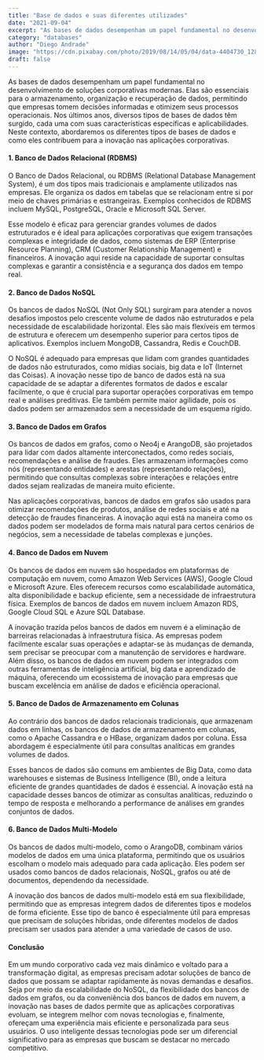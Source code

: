 ```yaml
---
title: "Base de dados e suas diferentes utilizades"
date: "2021-09-04"
excerpt: "As bases de dados desempenham um papel fundamental no desenvolvimento de soluções corporativas modernas."
category: "databases"
author: "Diego Andrade"
image: "https://cdn.pixabay.com/photo/2019/08/14/05/04/data-4404730_1280.jpg"
draft: false
---
```


As bases de dados desempenham um papel fundamental no desenvolvimento de soluções corporativas modernas. Elas são essenciais para o armazenamento, organização e recuperação de dados, permitindo que empresas tomem decisões informadas e otimizem seus processos operacionais. Nos últimos anos, diversos tipos de bases de dados têm surgido, cada uma com suas características específicas e aplicabilidades. Neste contexto, abordaremos os diferentes tipos de bases de dados e como eles contribuem para a inovação nas aplicações corporativas.

#### 1. **Banco de Dados Relacional (RDBMS)**

O Banco de Dados Relacional, ou RDBMS (Relational Database Management System), é um dos tipos mais tradicionais e amplamente utilizados nas empresas. Ele organiza os dados em tabelas que se relacionam entre si por meio de chaves primárias e estrangeiras. Exemplos conhecidos de RDBMS incluem MySQL, PostgreSQL, Oracle e Microsoft SQL Server.

Esse modelo é eficaz para gerenciar grandes volumes de dados estruturados e é ideal para aplicações corporativas que exigem transações complexas e integridade de dados, como sistemas de ERP (Enterprise Resource Planning), CRM (Customer Relationship Management) e financeiros. A inovação aqui reside na capacidade de suportar consultas complexas e garantir a consistência e a segurança dos dados em tempo real.

#### 2. **Banco de Dados NoSQL**

Os bancos de dados NoSQL (Not Only SQL) surgiram para atender a novos desafios impostos pelo crescente volume de dados não estruturados e pela necessidade de escalabilidade horizontal. Eles são mais flexíveis em termos de estrutura e oferecem um desempenho superior para certos tipos de aplicativos. Exemplos incluem MongoDB, Cassandra, Redis e CouchDB.

O NoSQL é adequado para empresas que lidam com grandes quantidades de dados não estruturados, como mídias sociais, big data e IoT (Internet das Coisas). A inovação nesse tipo de banco de dados está na sua capacidade de se adaptar a diferentes formatos de dados e escalar facilmente, o que é crucial para suportar operações corporativas em tempo real e análises preditivas. Ele também permite maior agilidade, pois os dados podem ser armazenados sem a necessidade de um esquema rígido.

#### 3. **Banco de Dados em Grafos**

Os bancos de dados em grafos, como o Neo4j e ArangoDB, são projetados para lidar com dados altamente interconectados, como redes sociais, recomendações e análise de fraudes. Eles armazenam informações como nós (representando entidades) e arestas (representando relações), permitindo que consultas complexas sobre interações e relações entre dados sejam realizadas de maneira muito eficiente.

Nas aplicações corporativas, bancos de dados em grafos são usados para otimizar recomendações de produtos, análise de redes sociais e até na detecção de fraudes financeiras. A inovação aqui está na maneira como os dados podem ser modelados de forma mais natural para certos cenários de negócios, sem a necessidade de tabelas complexas e junções.

#### 4. **Banco de Dados em Nuvem**

Os bancos de dados em nuvem são hospedados em plataformas de computação em nuvem, como Amazon Web Services (AWS), Google Cloud e Microsoft Azure. Eles oferecem recursos como escalabilidade automática, alta disponibilidade e backup eficiente, sem a necessidade de infraestrutura física. Exemplos de bancos de dados em nuvem incluem Amazon RDS, Google Cloud SQL e Azure SQL Database.

A inovação trazida pelos bancos de dados em nuvem é a eliminação de barreiras relacionadas à infraestrutura física. As empresas podem facilmente escalar suas operações e adaptar-se às mudanças de demanda, sem precisar se preocupar com a manutenção de servidores e hardware. Além disso, os bancos de dados em nuvem podem ser integrados com outras ferramentas de inteligência artificial, big data e aprendizado de máquina, oferecendo um ecossistema de inovação para empresas que buscam excelência em análise de dados e eficiência operacional.

#### 5. **Banco de Dados de Armazenamento em Colunas**

Ao contrário dos bancos de dados relacionais tradicionais, que armazenam dados em linhas, os bancos de dados de armazenamento em colunas, como o Apache Cassandra e o HBase, organizam dados por coluna. Essa abordagem é especialmente útil para consultas analíticas em grandes volumes de dados.

Esses bancos de dados são comuns em ambientes de Big Data, como data warehouses e sistemas de Business Intelligence (BI), onde a leitura eficiente de grandes quantidades de dados é essencial. A inovação está na capacidade desses bancos de otimizar as consultas analíticas, reduzindo o tempo de resposta e melhorando a performance de análises em grandes conjuntos de dados.

#### 6. **Banco de Dados Multi-Modelo**

Os bancos de dados multi-modelo, como o ArangoDB, combinam vários modelos de dados em uma única plataforma, permitindo que os usuários escolham o modelo mais adequado para cada aplicação. Eles podem ser usados como bancos de dados relacionais, NoSQL, grafos ou até de documentos, dependendo da necessidade.

A inovação dos bancos de dados multi-modelo está em sua flexibilidade, permitindo que as empresas integrem dados de diferentes tipos e modelos de forma eficiente. Esse tipo de banco é especialmente útil para empresas que precisam de soluções híbridas, onde diferentes modelos de dados precisam ser usados para atender a uma variedade de casos de uso.

#### Conclusão

Em um mundo corporativo cada vez mais dinâmico e voltado para a transformação digital, as empresas precisam adotar soluções de banco de dados que possam se adaptar rapidamente às novas demandas e desafios. Seja por meio da escalabilidade do NoSQL, da flexibilidade dos bancos de dados em grafos, ou da conveniência dos bancos de dados em nuvem, a inovação nas bases de dados permite que as aplicações corporativas evoluam, se integrem melhor com novas tecnologias e, finalmente, ofereçam uma experiência mais eficiente e personalizada para seus usuários. O uso inteligente dessas tecnologias pode ser um diferencial significativo para as empresas que buscam se destacar no mercado competitivo.